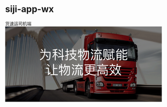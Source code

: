# siji-app-wx
货速运司机端
![货速运司机端的一些网页](https://github.com/UseAder/siji-app-wx/blob/master/images/nav.png)

